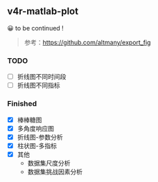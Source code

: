 ## v4r-matlab-plot

😀 to be continued !

> 参考：https://github.com/altmany/export_fig

### TODO

- [ ] 折线图不同时间段
- [ ] 折线图不同指标

### Finished

- [x] 棒棒糖图
- [x] 多角度响应图
- [x] 折线图-参数分析
- [x] 柱状图-多指标
- [x] 其他
  - 数据集尺度分析
  - 数据集挑战因素分析